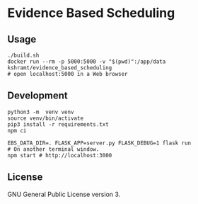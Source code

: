 # Evidence Based Scheduling

## Usage

```
./build.sh
docker run --rm -p 5000:5000 -v "$(pwd)":/app/data kshramt/evidence_based_scheduling
# open localhost:5000 in a Web browser
```

## Development

```
python3 -m  venv venv
source venv/bin/activate
pip3 install -r requirements.txt
npm ci

EBS_DATA_DIR=. FLASK_APP=server.py FLASK_DEBUG=1 flask run
# On another terminal window.
npm start # http://localhost:3000
```

## License

GNU General Public License version 3.
